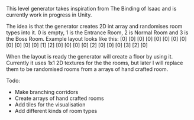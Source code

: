 This level generator takes inspiration from The Binding of Isaac and is currently work in progress in Unity.

The idea is that the generator creates 2D int array and randomises room types into it. 0 is empty, 1 is the Entrance Room, 2 is Normal Room and 3 is the Boss Room. Example layout looks like this:
[0] [0] [0] [0] [0]
[0] [0] [0] [0] [0]
[0] [0] [1] [2] [0]
[0] [0] [0] [2] [0]
[0] [0] [3] [2] [0]

When the layout is ready the generator will create a floor by using it. Currently it uses 1x1 2D textures for the the rooms, but later I will replace them to be randomised rooms from a arrays of hand crafted room.

Todo:
- Make branching corridors
- Create arrays of hand crafted rooms
- Add tiles for the visualisation
- Add different kinds of room types

